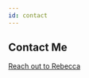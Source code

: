 ```yaml
---
id: contact
---
```



## Contact Me

[Reach out to Rebecca](https://www.savvycard.com/rebejellis/techwriter-savvycdard/1459_scid)
